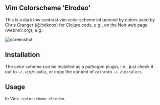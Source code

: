 ## Vim Colorscheme 'Elrodeo'

This is a dark low contrast vim color scheme influenced by colors used by Chris Granger (@ibdknox) for Clojure code, e.g., on the Noir web page (webnoir.org), e.g.:

![screenshot](https://github.com/chmllr/vim-colorscheme-elrodeo/raw/master/screenshot.png)

## Installation

The color scheme can be installed as a pathogen plugin, i.e., just check it out to `~/.vim/bundle`, or copy the content of `colors`to `~/.vim/colors`.

## Usage

In Vim: `:colorscheme elrodeo`.
